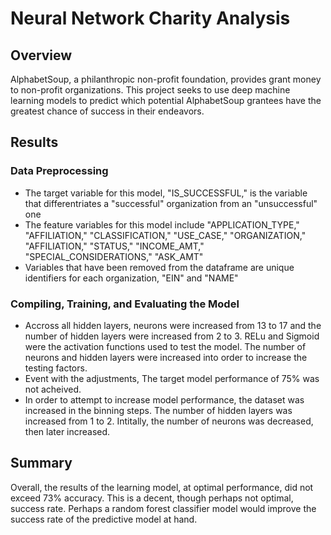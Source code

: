 # Neural Network Charity Analysis

## Overview

AlphabetSoup, a philanthropic non-profit foundation, provides grant money to non-profit organizations. This project seeks to use deep machine learning models to predict which potential AlphabetSoup grantees have the greatest chance of success in their endeavors.

## Results

### Data Preprocessing

- The target variable for this model, "IS_SUCCESSFUL," is the variable that differentriates a "successful" organization from an "unsuccessful" one
- The feature variables for this model include "APPLICATION_TYPE," "AFFILIATION," "CLASSIFICATION," "USE_CASE," "ORGANIZATION," "AFFILIATION," "STATUS," "INCOME_AMT," "SPECIAL_CONSIDERATIONS," "ASK_AMT"
- Variables that have been removed from the dataframe are unique identifiers for each organization, "EIN" and "NAME"

### Compiling, Training, and Evaluating the Model

- Accross all hidden layers, neurons were increased from 13 to 17 and the number of hidden layers were increased from 2 to 3. RELu and Sigmoid were the activation functions used to test the model. The number of neurons and hidden layers were increased into order to increase the testing factors.
- Event with the adjustments, The target model performance of 75% was not acheived.
- In order to attempt to increase model performance, the dataset was increased in the binning steps. The number of hidden layers was increased from 1 to 2. Intitally, the number of neurons was decreased, then later increased. 

## Summary

Overall, the results of the learning model, at optimal performance, did not exceed 73% accuracy. This is a decent, though perhaps not optimal, success rate. Perhaps a random forest classifier model would improve the success rate of the predictive model at hand.
